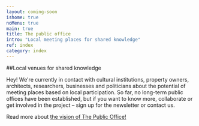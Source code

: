 ```yaml
---
layout: coming-soon
ishome: true
noMenu: true
main: true
title: The public office
intro: "Local meeting places for shared knowledge"
ref: index
category: index
---
```


##Local venues for shared knowledge

Hey! We're currently in contact with cultural institutions, property owners, architects, researchers, businesses and politicians about the potential of meeting places based on local participation. So far, no long-term public offices have been established, but if you want to know more, collaborate or get involved in the project – sign up for the newsletter or contact us.

Read more about [the vision of The Public Office!](http://thepublicoffice.se/home.html)
